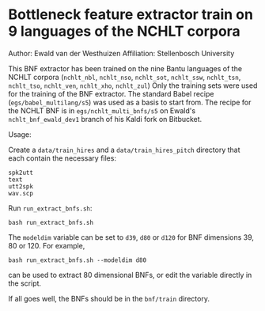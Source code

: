 # Bottleneck feature extractor train on 9 languages of the NCHLT corpora

Author: Ewald van der Westhuizen
Affiliation: Stellenbosch University

This BNF extractor has been trained on the nine Bantu languages of the NCHLT corpora
(`nchlt_nbl`, `nchlt_nso`, `nchlt_sot`, `nchlt_ssw`, `nchlt_tsn`, `nchlt_tso`, `nchlt_ven`, `nchlt_xho`, `nchlt_zul`)
Only the training sets were used for the training of the BNF extractor. The standard Babel recipe (`egs/babel_multilang/s5`)
was used as a basis to start from. The recipe for the NCHLT BNF is in `egs/nchlt_multi_bnfs/s5` on Ewald's `nchlt_bnf_ewald_dev1`
branch of his Kaldi fork on Bitbucket.

Usage:

Create a `data/train_hires` and a `data/train_hires_pitch` directory that each contain the necessary files:

    spk2utt
    text
    utt2spk
    wav.scp

Run `run_extract_bnfs.sh`:

    bash run_extract_bnfs.sh

The `modeldim` variable can be set to `d39`, `d80` or `d120` for BNF dimensions 39, 80 or 120. For example,

    bash run_extract_bnfs.sh --modeldim d80

can be used to extract 80 dimensional BNFs, or edit the variable directly in the script.

If all goes well, the BNFs should be in the `bnf/train` directory.

